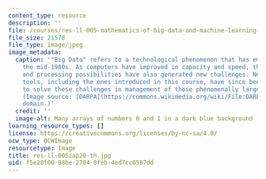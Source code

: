 ```yaml
---
content_type: resource
description: ''
file: /courses/res-ll-005-mathematics-of-big-data-and-machine-learning-january-iap-2020/f5e28f0088be27048feb4ed7cc0587dd_res-ll-005iap20-th.jpg
file_size: 21578
file_type: image/jpeg
image_metadata:
  caption: '"Big Data" refers to a technological phenomenon that has emerged since
    the mid-1980s. As computers have improved in capacity and speed, the greater storage
    and processing possibilities have also generated new challenges. New analytical
    tools, including the ones introduced in this course, have since been developed
    to solve these challenges in management of those phenomenally large data sets.
    (Image source: [DARPA](https://commons.wikimedia.org/wiki/File:DARPA_Big_Data.jpg)/public
    domain.)'
  credit: ''
  image-alt: Many arrays of numbers 0 and 1 in a dark blue background
learning_resource_types: []
license: https://creativecommons.org/licenses/by-nc-sa/4.0/
ocw_type: OCWImage
resourcetype: Image
title: res-ll-005iap20-th.jpg
uid: f5e28f00-88be-2704-8feb-4ed7cc0587dd
---
```

